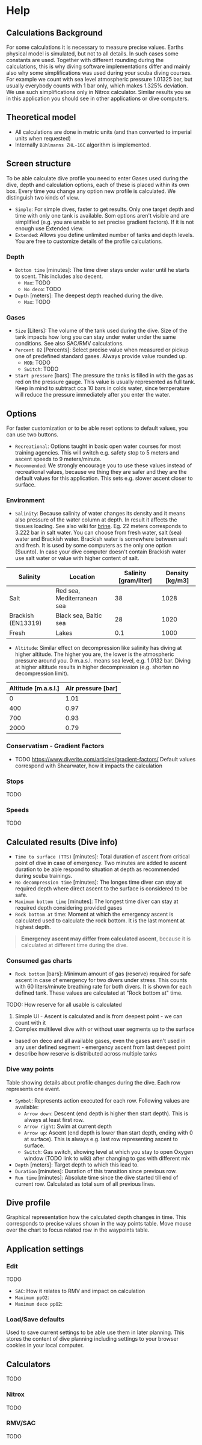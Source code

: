 # Help

## Calculations Background

For some calculations it is necessary to measure precise values. Earths physical model is simulated, but not to all details. In such cases some constants are used. Together with different rounding during the calculations, this is why diving software implementations differ and mainly also why some simplifications was used during your scuba diving courses. For example we count with sea level atmospheric pressure 1.01325 bar, but usually everybody counts with 1 bar only, which makes 1.325% deviation. We use such simplifications only in Nitrox calculator. Similar results you se in this application you should see in other applications or dive computers.

## Theoretical model

* All calculations are done in metric units (and than converted to imperial units when requested)
* Internally `Bühlmanns ZHL-16C` algorithm is implemented.

## Screen structure

To be able calculate dive profile you need to enter Gases used during the dive, depth and calculation options, each of these is placed within its own box. Every time you change any option new profile is calculated. We distinguish two kinds of view.

* `Simple`: For simple dives, faster to get results. Only one target depth and time with only one tank is available. Som options aren't visible and are simplified (e.g. you are unable to set precise gradient factors). If it is not enough use Extended view.
* `Extended`: Allows you define unlimited number of tanks and depth levels. You are free to customize details of the profile calculations.

### Depth

* `Bottom time` [minutes]: The time diver stays under water until he starts to scent. This includes also decent.
  * `Max`: TODO
  * `No deco`: TODO
* `Depth` [meters]: The deepest depth reached during the dive.
  * `Max`: TODO

### Gases

* `Size` [Liters]: The volume of the tank used during the dive. Size of the tank impacts how long you can stay under water under the same conditions. See also SAC/RMV calculations.
* `Percent O2` [Percents]: Select precise value when measured or pickup one of predefined standard gases. Always provide value rounded up.
  * `MOD`: TODO
  * `Switch`: TODO
* `Start pressure` [bars]: The pressure the tanks is filled in with the gas as red on the pressure gauge. This value is usually represented as full tank. Keep in mind to subtract cca 10 bars in colds water, since temperature will reduce the pressure immediately after you enter the water.

## Options

For faster customization or to be able reset options to default values, you can use two buttons.

* `Recreational`: Options taught in basic open water courses for most training agencies. This will switch e.g. safety stop to 5 meters and ascent speeds to 9 meters/minute.
* `Recommended`: We strongly encourage you to use these values instead of recreational values, because we thing they are safer and they are the default values for this application. This sets e.g. slower ascent closer to surface.

### Environment

* `Salinity`: Because salinity of water changes its density and it means also pressure of the water column at depth. In result it affects the tissues loading. See also wiki for [brine](https://en.wikipedia.org/wiki/Brine). Eg. 22 meters corresponds to 3.222 bar in salt water. You can choose from fresh water, salt (sea) water and Brackish water. Brackish water is somewhere between salt and fresh. It is used by some computers as the only one option (Suunto). In case your dive computer doesn't contain Brackish water use salt water or value with higher content of salt.

| Salinity | Location | Salinity [gram/liter] | Density [kg/m3] |
| --- | --- | --- | --- |
| Salt | Red sea, Mediterranean sea | 38 | 1028 |
| Brackish (EN13319) | Black sea, Baltic sea | 28 | 1020 |
| Fresh | Lakes | 0.1 | 1000 |

* `Altitude`: Similar effect on decompression like salinity has diving at higher altitude. The higher you are, the lower is the atmospheric pressure around you. 0 m.a.s.l. means sea level, e.g. 1.0132 bar. Diving at higher altitude results in higher decompression (e.g. shorten no decompression limit).

| Altitude [m.a.s.l.] | Air pressure [bar] |
| --- | --- |
| 0 | 1.01 |
| 400 | 0.97 |
| 700 | 0.93 |
| 2000 | 0.79 |

### Conservatism - Gradient Factors

* TODO https://www.diverite.com/articles/gradient-factors/
Default values correspond with Shearwater, how it impacts the calculation

### Stops

TODO

### Speeds

TODO

## Calculated results (Dive info)

* `Time to surface (TTS)` [minutes]: Total duration of ascent from critical point of dive in case of emergency. Two minutes are added to ascent duration to be able respond to situation at depth as recommended during scuba trainings.
* `No decompression time` [minutes]: The longes time diver can stay at required depth where direct ascent to the surface is considered to be safe.
* `Maximum bottom time` [minutes]: The longest time diver can stay at required depth considering provided gases
* `Rock bottom at` time: Moment at which the emergency ascent is calculated used to calculate the rock bottom. It is the last moment at highest depth.

> **Emergency ascent may differ from calculated ascent**, because it is calculated at different time during the dive.

### Consumed gas charts

* `Rock bottom` [bars]: Minimum amount of gas (reserve) required for safe ascent in case of emergency for two divers under stress. This counts with 60 liters/minute breathing rate for both divers. It is shown for each defined tank. These values are calculated at "Rock bottom at" time.

TODO: How reserve for all usable is calculated
1. Simple UI - Ascent is calculated and is from deepest point - we can count with it
2. Complex multilevel dive with or without user segments up to the surface
  - based on deco and all available gases, even the gases aren't used in
  any user defined segment - emergency ascent from last deepest point
- describe how reserve is distributed across multiple tanks
### Dive way points

Table showing details about profile changes during the dive. Each row represents one event.

* `Symbol`: Represents action executed for each row. Following values are available:
  * `Arrow down`: Descent (end depth is higher then start depth). This is always at least first row.
  * `Arrow right`: Swim at current depth
  * `Arrow up`: Ascent (end depth is lower than start depth, ending with 0 at surface). This is always e.g. last row representing ascent to surface.
  * `Switch`: Gas switch, showing level at which you stay to open Oxygen window (TODO link to wiki) after changing to gas with different mix
* `Depth` [meters]: Target depth to which this lead to.
* `Duration` [minutes]: Duration of this transition since previous row.
* `Run time` [minutes]: Absolute time since the dive started till end of current row. Calculated as total sum of all previous lines.

## Dive profile

Graphical representation how the calculated depth changes in time. This corresponds to precise values shown in the way points table. Move mouse over the chart to focus related row in the waypoints table.

## Application settings

### Edit

TODO

* `SAC`: How it relates to RMV and impact on calculation
* `Maximum ppO2`:
* `Maximum deco ppO2`:

### Load/Save defaults

Used to save current settings to be able use them in later planning. This stores the content of dive planning including settings to your browser cookies in your local computer.

## Calculators

TODO

### Nitrox

TODO

### RMV/SAC

TODO
